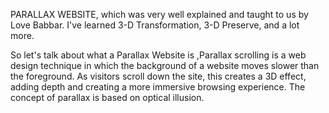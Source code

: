 PARALLAX WEBSITE, which was very well explained and taught to us by Love Babbar.
I've learned 3-D Transformation, 3-D Preserve, and a lot more.

So let's talk about what a Parallax Website is ,Parallax scrolling is a
web design technique in which the background of a website moves slower than the foreground.
As visitors scroll down the site, this creates a 3D effect, adding depth and creating a more immersive browsing experience.
The concept of parallax is based on optical illusion.
